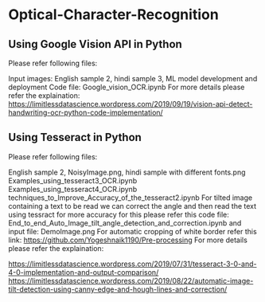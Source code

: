 # Optical-Character-Recognition

## Using Google Vision API in Python
  Please refer following files:

  Input images: English sample 2, hindi sample 3, ML model development and deployment
  Code file: Google_vision_OCR.ipynb
  For more details please refer the explaination: https://limitlessdatascience.wordpress.com/2019/09/19/vision-api-detect-handwriting-ocr-python-code-implementation/

## Using Tesseract in Python
  Please refer following files:

  English sample 2, NoisyImage.png, hindi sample with different fonts.png
  Examples_using_tesseract3_OCR.ipynb
  Examples_using_tesseract4_OCR.ipynb
  techniques_to_Improve_Accuracy_of_the_tesseract2.ipynb
  For tilted image containing a text to be read we can correct the angle and then read the text using tessract for more accuracy for this please refer this code file: End_to_end_Auto_Image_tilt_angle_detection_and_correction.ipynb and input file: DemoImage.png
  For automatic cropping of white border refer this link: https://github.com/Yogeshnaik1190/Pre-processing
  For more details please refer the explaination:

  https://limitlessdatascience.wordpress.com/2019/07/31/tesseract-3-0-and-4-0-implementation-and-output-comparison/
  https://limitlessdatascience.wordpress.com/2019/08/22/automatic-image-tilt-detection-using-canny-edge-and-hough-lines-and-correction/
